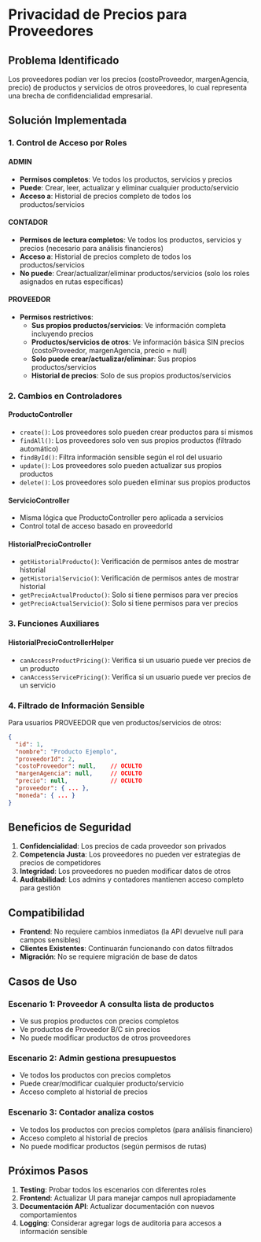 # Privacidad de Precios para Proveedores

## Problema Identificado
Los proveedores podían ver los precios (costoProveedor, margenAgencia, precio) de productos y servicios de otros proveedores, lo cual representa una brecha de confidencialidad empresarial.

## Solución Implementada

### 1. Control de Acceso por Roles

#### ADMIN
- **Permisos completos**: Ve todos los productos, servicios y precios
- **Puede**: Crear, leer, actualizar y eliminar cualquier producto/servicio
- **Acceso a**: Historial de precios completo de todos los productos/servicios

#### CONTADOR
- **Permisos de lectura completos**: Ve todos los productos, servicios y precios (necesario para análisis financieros)
- **Acceso a**: Historial de precios completo de todos los productos/servicios
- **No puede**: Crear/actualizar/eliminar productos/servicios (solo los roles asignados en rutas específicas)

#### PROVEEDOR
- **Permisos restrictivos**:
  - **Sus propios productos/servicios**: Ve información completa incluyendo precios
  - **Productos/servicios de otros**: Ve información básica SIN precios (costoProveedor, margenAgencia, precio = null)
  - **Solo puede crear/actualizar/eliminar**: Sus propios productos/servicios
  - **Historial de precios**: Solo de sus propios productos/servicios

### 2. Cambios en Controladores

#### ProductoController
- `create()`: Los proveedores solo pueden crear productos para sí mismos
- `findAll()`: Los proveedores solo ven sus propios productos (filtrado automático)
- `findById()`: Filtra información sensible según el rol del usuario
- `update()`: Los proveedores solo pueden actualizar sus propios productos
- `delete()`: Los proveedores solo pueden eliminar sus propios productos

#### ServicioController
- Misma lógica que ProductoController pero aplicada a servicios
- Control total de acceso basado en proveedorId

#### HistorialPrecioController
- `getHistorialProducto()`: Verificación de permisos antes de mostrar historial
- `getHistorialServicio()`: Verificación de permisos antes de mostrar historial
- `getPrecioActualProducto()`: Solo si tiene permisos para ver precios
- `getPrecioActualServicio()`: Solo si tiene permisos para ver precios

### 3. Funciones Auxiliares

#### HistorialPrecioControllerHelper
- `canAccessProductPricing()`: Verifica si un usuario puede ver precios de un producto
- `canAccessServicePricing()`: Verifica si un usuario puede ver precios de un servicio

### 4. Filtrado de Información Sensible

Para usuarios PROVEEDOR que ven productos/servicios de otros:
```json
{
  "id": 1,
  "nombre": "Producto Ejemplo",
  "proveedorId": 2,
  "costoProveedor": null,    // OCULTO
  "margenAgencia": null,     // OCULTO
  "precio": null,            // OCULTO
  "proveedor": { ... },
  "moneda": { ... }
}
```

## Beneficios de Seguridad

1. **Confidencialidad**: Los precios de cada proveedor son privados
2. **Competencia Justa**: Los proveedores no pueden ver estrategias de precios de competidores
3. **Integridad**: Los proveedores no pueden modificar datos de otros
4. **Auditabilidad**: Los admins y contadores mantienen acceso completo para gestión

## Compatibilidad

- **Frontend**: No requiere cambios inmediatos (la API devuelve null para campos sensibles)
- **Clientes Existentes**: Continuarán funcionando con datos filtrados
- **Migración**: No se requiere migración de base de datos

## Casos de Uso

### Escenario 1: Proveedor A consulta lista de productos
- Ve sus propios productos con precios completos
- Ve productos de Proveedor B/C sin precios
- No puede modificar productos de otros proveedores

### Escenario 2: Admin gestiona presupuestos
- Ve todos los productos con precios completos
- Puede crear/modificar cualquier producto/servicio
- Acceso completo al historial de precios

### Escenario 3: Contador analiza costos
- Ve todos los productos con precios completos (para análisis financiero)
- Acceso completo al historial de precios
- No puede modificar productos (según permisos de rutas)

## Próximos Pasos

1. **Testing**: Probar todos los escenarios con diferentes roles
2. **Frontend**: Actualizar UI para manejar campos null apropiadamente
3. **Documentación API**: Actualizar documentación con nuevos comportamientos
4. **Logging**: Considerar agregar logs de auditoria para accesos a información sensible
